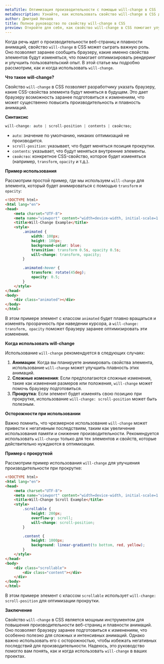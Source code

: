 ```yaml
---
metaTitle: Оптимизация производительности с помощью will-change в CSS
metaDescription: Узнайте, как использовать свойство will-change в CSS для повышения производительности и плавности анимаций. Полное руководство с примерами.
author: Дмитрий Нечаев
title: Полное руководство по свойству will-change в CSS
preview: Откройте для себя, как свойство will-change в CSS помогает улучшить производительность и плавность анимаций. Советы и примеры использования.
---
```


Когда речь идет о производительности веб-страниц и плавности анимаций, свойство `will-change` в CSS может сыграть важную роль. Оно позволяет заранее сообщить браузеру, какие именно свойства элементов будут изменяться, что помогает оптимизировать рендеринг и улучшить пользовательский опыт. В этой статье мы подробно рассмотрим, как и когда использовать `will-change`.

**Что такое will-change?**

Свойство `will-change` в CSS позволяет разработчику указать браузеру, какие CSS-свойства элемента будут меняться в будущем. Это дает браузеру возможность заранее подготовиться к изменениям, что может существенно повысить производительность и плавность анимаций.

**Синтаксис**

```css
will-change: auto | scroll-position | contents | свойство;
```

- `auto`: значение по умолчанию, никаких оптимизаций не производится.
- `scroll-position`: указывает, что будет меняться позиция прокрутки.
- `contents`: указывает, что будут меняться внутренние элементы.
- `свойство`: конкретное CSS-свойство, которое будет изменяться (например, `transform`, `opacity` и т.д.).

**Пример использования**

Рассмотрим простой пример, где мы используем `will-change` для элемента, который будет анимироваться с помощью `transform` и `opacity`:

```html
<!DOCTYPE html>
<html lang="en">
<head>
    <meta charset="UTF-8">
    <meta name="viewport" content="width=device-width, initial-scale=1.0">
    <title>Will-Change Example</title>
    <style>
        .animated {
            width: 100px;
            height: 100px;
            background-color: blue;
            transition: transform 0.5s, opacity 0.5s;
            will-change: transform, opacity;
        }

        .animated:hover {
            transform: rotate(45deg);
            opacity: 0.5;
        }
    </style>
</head>
<body>
    <div class="animated"></div>
</body>
</html>
```

В этом примере элемент с классом `animated` будет плавно вращаться и изменять прозрачность при наведении курсора, а `will-change: transform, opacity` поможет браузеру заранее оптимизировать эти изменения.

**Когда использовать will-change**

Использование `will-change` рекомендуется в следующих случаях:

1. **Анимации**: Когда вы планируете анимировать свойства элемента, использование `will-change` может улучшить плавность этих анимаций.
2. **Сложные изменения**: Если предполагаются сложные изменения, такие как изменения размеров или положения, `will-change` может помочь браузеру подготовиться.
3. **Прокрутка**: Если элемент будет изменять свою позицию при прокрутке, использование `will-change: scroll-position` может быть полезным.

**Осторожности при использовании**

Важно помнить, что чрезмерное использование `will-change` может привести к негативным последствиям, таким как увеличение использования памяти и снижение производительности. Рекомендуется использовать `will-change` только для тех элементов и свойств, которые действительно нуждаются в оптимизации.

**Пример с прокруткой**

Рассмотрим пример использования `will-change` для улучшения производительности при прокрутке:

```html
<!DOCTYPE html>
<html lang="en">
<head>
    <meta charset="UTF-8">
    <meta name="viewport" content="width=device-width, initial-scale=1.0">
    <title>Will-Change Scroll Example</title>
    <style>
        .scrollable {
            height: 200px;
            overflow-y: scroll;
            will-change: scroll-position;
        }

        .content {
            height: 1000px;
            background: linear-gradient(to bottom, red, yellow);
        }
    </style>
</head>
<body>
    <div class="scrollable">
        <div class="content"></div>
    </div>
</body>
</html>
```

В этом примере элемент с классом `scrollable` использует `will-change: scroll-position` для оптимизации прокрутки.

**Заключение**

Свойство `will-change` в CSS является мощным инструментом для повышения производительности веб-страниц и плавности анимаций. Оно позволяет браузеру заранее подготовиться к изменениям, что особенно полезно для сложных и интенсивных анимаций. Однако важно использовать его с осторожностью, чтобы избежать негативных последствий для производительности. Надеюсь, это руководство помогло вам понять, как и когда использовать `will-change` в ваших проектах.